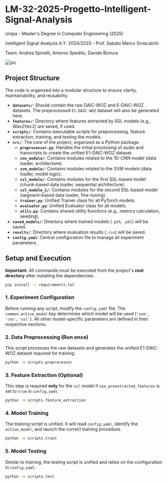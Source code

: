 # LM-32-2025-Progetto-Intelligent-Signal-Analysis

Unipa - Master's Degree in Computer Engineering (2025)

Intelligent Signal Analysis A.Y. 2024/2025 - Prof. Sabato Marco Siniscalchi

Team: Andrea Spinelli, Antonio Spedito, Davide Bonura

![pic](https://github.com/user-attachments/assets/c2e75ac3-1612-4beb-ae9f-4bc8ea00645f)

## Project Structure
The code is organized into a modular structure to ensure clarity, maintainability, and reusability.

- **`datasets/`**: Should contain the raw DAIC-WOZ and E-DAIC-WOZ datasets. The preprocessed `E1-DAIC-WOZ` dataset will also be generated here.
- **`features/`**: Directory where features extracted by SSL models (e.g., Wav2Vec2) are saved, if used.
- **`scripts/`**: Contains executable scripts for preprocessing, feature extraction, training, and testing the models.
- **`src/`**: The core of the project, organized as a Python package.
  - **`preprocessor.py`**: Handles the initial processing of audio and transcripts to create the unified E1-DAIC-WOZ dataset.
  - **`cnn_module/`**: Contains modules related to the 1D-CNN model (data loader, architecture).
  - **`svm_module/`**: Contains modules related to the SVM models (data loader, model logic).
  - **`ssl_module/`**: Contains modules for the first SSL-based model (chunk-based data loader, sequential architecture).
  - **`ssl_module_2/`**: Contains modules for the second SSL-based model (segment-based data loader, fine-tuning).
  - **`trainer.py`**: Unified Trainer class for all PyTorch models.
  - **`evaluator.py`**: Unified Evaluator class for all models.
  - **`utils.py`**: Contains shared utility functions (e.g., metrics calculation, seeding).
- **`saved_models/`**: Directory where trained models (`.pth`, `.pkl`) will be saved.
- **`results/`**: Directory where evaluation results (`.csv`) will be saved.
- **`config.yaml`**: Central configuration file to manage all experiment parameters.

## Setup and Execution

**Important:** All commands must be executed from the project's **root directory** after installing the dependencies.

```bash
pip install -r requirements.txt
```

### 1. Experiment Configuration
Before running any script, modify the `config.yaml` file. The `common.active_model` key determines which model will be used (`'svm'`, `'cnn'`, `'ssl'`). All other model-specific parameters are defined in their respective sections.

### 2. Data Preprocessing (Run once)
This script processes the raw datasets and generates the unified E1-DAIC-WOZ dataset required for training.

```bash
python -m scripts.preprocessor
```

### 3. Feature Extraction (Optional)
This step is required **only** for the `ssl` model if `use_preextracted_features` is set to `true` in `config.yaml`.

```bash
python -m scripts.feature_extraction
```

### 4. Model Training
The training script is unified. It will read `config.yaml`, identify the `active_model`, and launch the correct training procedure.

```bash
python -m scripts.train
```

### 5. Model Testing
Similar to training, the testing script is unified and relies on the configuration in `config.yaml`.

```bash
python -m scripts.test
```